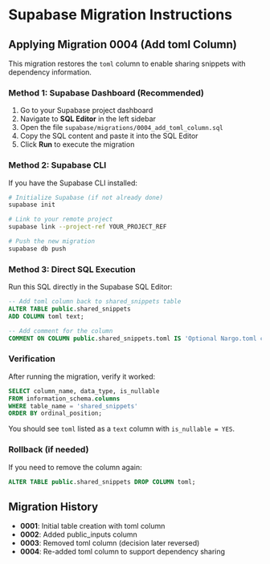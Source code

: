 # Supabase Migration Instructions

## Applying Migration 0004 (Add toml Column)

This migration restores the `toml` column to enable sharing snippets with dependency information.

### Method 1: Supabase Dashboard (Recommended)

1. Go to your Supabase project dashboard
2. Navigate to **SQL Editor** in the left sidebar
3. Open the file `supabase/migrations/0004_add_toml_column.sql`
4. Copy the SQL content and paste it into the SQL Editor
5. Click **Run** to execute the migration

### Method 2: Supabase CLI

If you have the Supabase CLI installed:

```bash
# Initialize Supabase (if not already done)
supabase init

# Link to your remote project
supabase link --project-ref YOUR_PROJECT_REF

# Push the new migration
supabase db push
```

### Method 3: Direct SQL Execution

Run this SQL directly in the Supabase SQL Editor:

```sql
-- Add toml column back to shared_snippets table
ALTER TABLE public.shared_snippets
ADD COLUMN toml text;

-- Add comment for the column
COMMENT ON COLUMN public.shared_snippets.toml IS 'Optional Nargo.toml configuration content including dependencies';
```

### Verification

After running the migration, verify it worked:

```sql
SELECT column_name, data_type, is_nullable
FROM information_schema.columns
WHERE table_name = 'shared_snippets'
ORDER BY ordinal_position;
```

You should see `toml` listed as a `text` column with `is_nullable = YES`.

### Rollback (if needed)

If you need to remove the column again:

```sql
ALTER TABLE public.shared_snippets DROP COLUMN toml;
```

## Migration History

- **0001**: Initial table creation with toml column
- **0002**: Added public_inputs column
- **0003**: Removed toml column (decision later reversed)
- **0004**: Re-added toml column to support dependency sharing
